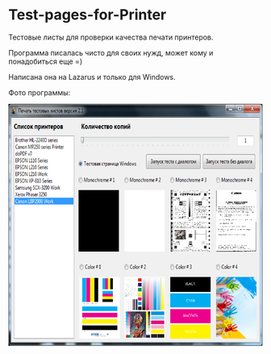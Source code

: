 # Test-pages-for-Printer
Тестовые листы для проверки качества печати принтеров.

Программа писалась чисто для своих нужд, может кому и понадобиться еще =)

Написана она на Lazarus и только для Windows.

Фото программы:

<img src="https://github.com/Galavarez/Test-pages-for-Printer/blob/master/img.png" width="640" height="480"/>
